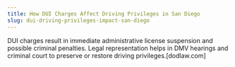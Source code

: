 ```yaml
---
title: How DUI Charges Affect Driving Privileges in San Diego
slug: dui-driving-privileges-impact-san-diego
---
```


DUI charges result in immediate administrative license suspension and possible criminal penalties. Legal representation helps in DMV hearings and criminal court to preserve or restore driving privileges.[dodlaw.com]